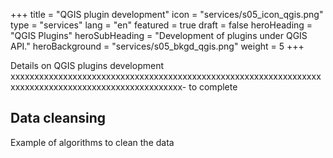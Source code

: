 +++
title = "QGIS plugin development"
icon = "services/s05_icon_qgis.png"
type = "services"
lang = "en"
featured = true
draft = false
heroHeading = "QGIS Plugins"
heroSubHeading = "Development of plugins under QGIS API."
heroBackground = "services/s05_bkgd_qgis.png"
weight = 5
+++

Details on QGIS plugins development xxxxxxxxxxxxxxxxxxxxxxxxxxxxxxxxxxxxxxxxxxxxxxxxxxxxxxxxxxxxxxxxxxxxxxxxxxxxxxxxxxxxxxxxxxxxxxxxxxxxx- to complete

## Data cleansing

Example of algorithms to clean the data



